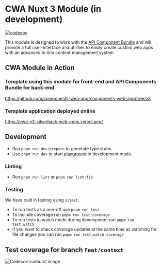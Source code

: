 <!---
This file is auto-generate by a github hook please modify README.template.md if you don't want to lose your work
-->
# CWA Nuxt 3 Module (in development)

[![codecov](https://codecov.io/github/components-web-app/cwa-nuxt-module/branch/Feat/context/graph/badge.svg?token=Z6GQJN413O)](https://app.codecov.io/gh/components-web-app/cwa-nuxt-module/tree/Feat/context)

This module is designed to work with the [API Component Bundle](https://github.com/components-web-app/api-components-bundle) and will provide a full user-interface and utilities to easily create custom web apps with an advanced in-line content management system

## CWA Module in Action

### Template using this module for front-end and API Components Bundle for back-end
https://github.com/components-web-app/components-web-app/tree/v3

### Template application deployed online
https://cwa-v3-silverback-web-apps.vercel.app/

## Development

- Run `pnpm run dev:prepare` to generate type stubs.
- Use `pnpm run dev` to start [playground](./playground) in development mode.

### Linting

- Run `pnpm run lint` or `pnpm run lint:fix`

### Testing

We have built in testing using `vitest`.

- To run tests as a one-off use `pnpm run test`
- To include coverage run `pnpm run test:coverage`
- To run tests in watch mode during development run `pnpm run test:watch`
- If you want to check coverage updates at the same time as watching for file changes you can run `pnpm run test:watch:coverage`

## Test coverage for branch `Feat/context`

![Codecov sunburst image](https://codecov.io/github/components-web-app/cwa-nuxt-module/branch/Feat/context/graphs/sunburst.svg?token=Z6GQJN413O)
